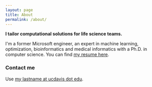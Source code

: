 ```yaml
---
layout: page
title: About
permalink: /about/
---
```


**I tailor computational solutions for life science teams.**

I'm a former Microsoft engineer, an expert in machine learning, optimization, bioinformatics and medical informatics with a Ph.D. in computer science. You can find [my resume here](https://github.com/ameenetemady/ameenetemady.github.io/raw/master/misc/Ameen_Eetemadi_Resume.pdf).

### Contact me

Use [my lastname at ucdavis dot edu](mailto:my_last_name@ucdavis.edu).
